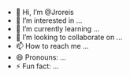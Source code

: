 - 👋 Hi, I’m @Jroreis
- 👀 I’m interested in ...
- 🌱 I’m currently learning ...
- 💞️ I’m looking to collaborate on ...
- 📫 How to reach me ...
- 😄 Pronouns: ...
- ⚡ Fun fact: ...

<!---
Jroreis/Jroreis is a ✨ special ✨ repository because its `README.md` (this file) appears on your GitHub profile.
You can click the Preview link to take a look at your changes.
--->
